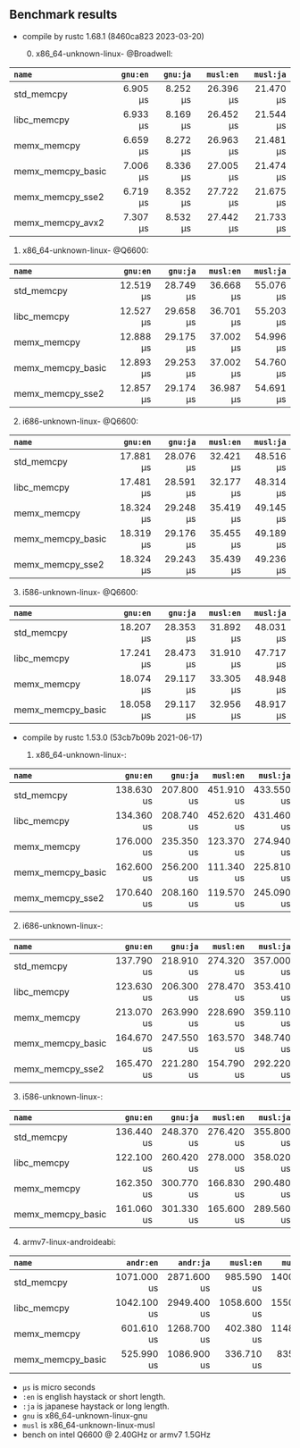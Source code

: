 ## Benchmark results

- compile by rustc 1.68.1 (8460ca823 2023-03-20)

  0. x86_64-unknown-linux- @Broadwell:

|         `name`          |  `gnu:en`   |  `gnu:ja`   |  `musl:en`  |  `musl:ja`  |
|:------------------------|------------:|------------:|------------:|------------:|
| std_memcpy              |    6.905 µs |    8.252 µs |   26.396 µs |   21.470 µs |
| libc_memcpy             |    6.933 µs |    8.169 µs |   26.452 µs |   21.544 µs |
| memx_memcpy             |    6.659 µs |    8.272 µs |   26.963 µs |   21.481 µs |
| memx_memcpy_basic       |    7.006 µs |    8.336 µs |   27.005 µs |   21.474 µs |
| memx_memcpy_sse2        |    6.719 µs |    8.352 µs |   27.722 µs |   21.675 µs |
| memx_memcpy_avx2        |    7.307 µs |    8.532 µs |   27.442 µs |   21.733 µs |

  1. x86_64-unknown-linux- @Q6600:

|         `name`          |  `gnu:en`   |  `gnu:ja`   |  `musl:en`  |  `musl:ja`  |
|:------------------------|------------:|------------:|------------:|------------:|
| std_memcpy              |   12.519 µs |   28.749 µs |   36.668 µs |   55.076 µs |
| libc_memcpy             |   12.527 µs |   29.658 µs |   36.701 µs |   55.203 µs |
| memx_memcpy             |   12.888 µs |   29.175 µs |   37.002 µs |   54.996 µs |
| memx_memcpy_basic       |   12.893 µs |   29.253 µs |   37.002 µs |   54.760 µs |
| memx_memcpy_sse2        |   12.857 µs |   29.174 µs |   36.987 µs |   54.691 µs |

  2. i686-unknown-linux- @Q6600:

|         `name`          |  `gnu:en`   |  `gnu:ja`   |  `musl:en`  |  `musl:ja`  |
|:------------------------|------------:|------------:|------------:|------------:|
| std_memcpy              |   17.881 µs |   28.076 µs |   32.421 µs |   48.516 µs |
| libc_memcpy             |   17.481 µs |   28.591 µs |   32.177 µs |   48.314 µs |
| memx_memcpy             |   18.324 µs |   29.248 µs |   35.419 µs |   49.145 µs |
| memx_memcpy_basic       |   18.319 µs |   29.176 µs |   35.455 µs |   49.189 µs |
| memx_memcpy_sse2        |   18.324 µs |   29.243 µs |   35.439 µs |   49.236 µs |

  3. i586-unknown-linux- @Q6600:

|         `name`          |  `gnu:en`   |  `gnu:ja`   |  `musl:en`  |  `musl:ja`  |
|:------------------------|------------:|------------:|------------:|------------:|
| std_memcpy              |   18.207 µs |   28.353 µs |   31.892 µs |   48.031 µs |
| libc_memcpy             |   17.241 µs |   28.473 µs |   31.910 µs |   47.717 µs |
| memx_memcpy             |   18.074 µs |   29.117 µs |   33.305 µs |   48.948 µs |
| memx_memcpy_basic       |   18.058 µs |   29.117 µs |   32.956 µs |   48.917 µs |


- compile by rustc 1.53.0 (53cb7b09b 2021-06-17)

  1. x86_64-unknown-linux-:

|         `name`          |  `gnu:en`   |  `gnu:ja`   |  `musl:en`  |  `musl:ja`  |
|:------------------------|------------:|------------:|------------:|------------:|
| std_memcpy              |  138.630 us |  207.800 us |  451.910 us |  433.550 us |
| libc_memcpy             |  134.360 us |  208.740 us |  452.620 us |  431.460 us |
| memx_memcpy             |  176.000 us |  235.350 us |  123.370 us |  274.940 us |
| memx_memcpy_basic       |  162.600 us |  256.200 us |  111.340 us |  225.810 us |
| memx_memcpy_sse2        |  170.640 us |  208.160 us |  119.570 us |  245.090 us |

  2. i686-unknown-linux-:

|         `name`          |  `gnu:en`   |  `gnu:ja`   |  `musl:en`  |  `musl:ja`  |
|:------------------------|------------:|------------:|------------:|------------:|
| std_memcpy              |  137.790 us |  218.910 us |  274.320 us |  357.000 us |
| libc_memcpy             |  123.630 us |  206.300 us |  278.470 us |  353.410 us |
| memx_memcpy             |  213.070 us |  263.990 us |  228.690 us |  359.110 us |
| memx_memcpy_basic       |  164.670 us |  247.550 us |  163.570 us |  348.740 us |
| memx_memcpy_sse2        |  165.470 us |  221.280 us |  154.790 us |  292.220 us |

  3. i586-unknown-linux-:

|         `name`          |  `gnu:en`   |  `gnu:ja`   |  `musl:en`  |  `musl:ja`  |
|:------------------------|------------:|------------:|------------:|------------:|
| std_memcpy              |  136.440 us |  248.370 us |  276.420 us |  355.800 us |
| libc_memcpy             |  122.100 us |  260.420 us |  278.000 us |  358.020 us |
| memx_memcpy             |  162.350 us |  300.770 us |  166.830 us |  290.480 us |
| memx_memcpy_basic       |  161.060 us |  301.330 us |  165.600 us |  289.560 us |

  4. armv7-linux-androideabi:

|         `name`          |  `andr:en`  |  `andr:ja`  |  `musl:en`  |  `musl:ja`  |
|:------------------------|------------:|------------:|------------:|------------:|
| std_memcpy              | 1071.000 us | 2871.600 us |  985.590 us | 1400.000 us |
| libc_memcpy             | 1042.100 us | 2949.400 us | 1058.600 us | 1550.600 us |
| memx_memcpy             |  601.610 us | 1268.700 us |  402.380 us | 1148.700 us |
| memx_memcpy_basic       |  525.990 us | 1086.900 us |  336.710 us |  835.900 us |

- `µs` is micro seconds
- `:en` is english haystack or short length.
- `:ja` is japanese haystack or long length.
- `gnu` is x86_64-unknown-linux-gnu
- `musl` is x86_64-unknown-linux-musl
- bench on intel Q6600 @ 2.40GHz or armv7 1.5GHz
